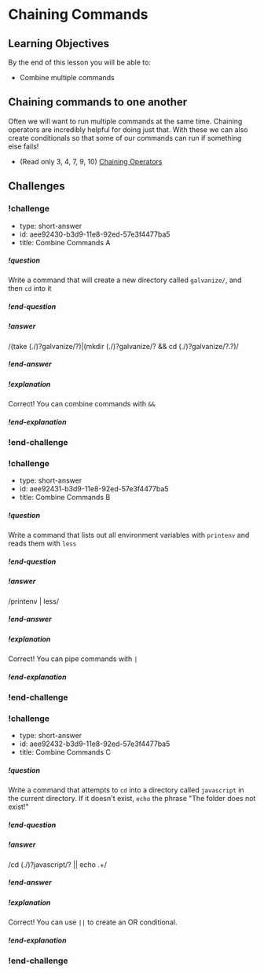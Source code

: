 # Chaining Commands

## Learning Objectives

By the end of this lesson you will be able to:

* Combine multiple commands

## Chaining commands to one another

Often we will want to run multiple commands at the same time. Chaining operators are incredibly helpful for doing just that. With these we can also create conditionals so that some of our commands can run if something else fails!

* (Read only 3, 4, 7, 9, 10) [Chaining Operators](https://www.tecmint.com/chaining-operators-in-linux-with-practical-examples/)

## Challenges

<!-- Question -->

### !challenge

* type: short-answer
* id: aee92430-b3d9-11e8-92ed-57e3f4477ba5
* title: Combine Commands A

##### !question

Write a command that will create a new directory called `galvanize/`, and then `cd` into it

##### !end-question

##### !answer

/(take (\.\/)?galvanize\/?)|(mkdir (\.\/)?galvanize\/? \&\& cd (\.\/)?galvanize\/?\.?)/

##### !end-answer

##### !explanation

Correct! You can combine commands with `&&`

##### !end-explanation

### !end-challenge

<!-- Question -->

### !challenge

* type: short-answer
* id: aee92431-b3d9-11e8-92ed-57e3f4477ba5
* title: Combine Commands B

##### !question

Write a command that lists out all environment variables with `printenv` and reads them with `less`

##### !end-question

##### !answer

/printenv \| less/

##### !end-answer

##### !explanation

Correct! You can pipe commands with `|`

##### !end-explanation

### !end-challenge

<!-- Question -->

### !challenge

* type: short-answer
* id: aee92432-b3d9-11e8-92ed-57e3f4477ba5
* title: Combine Commands C

##### !question

Write a command that attempts to `cd` into a directory called `javascript` in the current directory. If it doesn't exist, `echo` the phrase "The folder does not exist!"

##### !end-question

##### !answer

/cd (\.\/)?javascript\/? \|\| echo .+/

##### !end-answer

##### !explanation

Correct! You can use `||` to create an OR conditional.

##### !end-explanation

### !end-challenge

